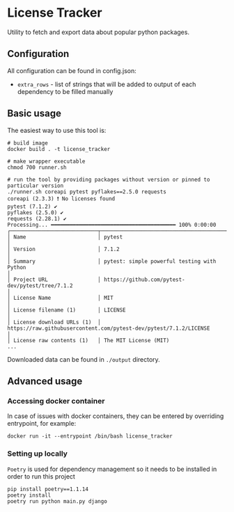 # License Tracker

Utility to fetch and export data about popular python packages.

## Configuration

All configuration can be found in config.json:
 * `extra_rows` - list of strings that will be added to output of each
 dependency to be filled manually

## Basic usage

The easiest way to use this tool is:
```shell
# build image
docker build . -t license_tracker

# make wrapper executable
chmod 700 runner.sh

# run the tool by providing packages without version or pinned to particular version
./runner.sh coreapi pytest pyflakes==2.5.0 requests
coreapi (2.3.3) ❗ No licenses found
pytest (7.1.2) ✔
pyflakes (2.5.0) ✔
requests (2.28.1) ✔
Processing... ━━━━━━━━━━━━━━━━━━━━━━━━━━━━━━━━━━━━━━━━ 100% 0:00:00
┌────────────────────────────┬───────────────────────────────────────────────────────────────────────────────────────────────────────────────────────┐
│ Name                       │ pytest                                                                                                                │
│ Version                    │ 7.1.2                                                                                                                 │
│ Summary                    │ pytest: simple powerful testing with Python                                                                           │
│ Project URL                │ https://github.com/pytest-dev/pytest/tree/7.1.2                                                                       │
│ License Name               │ MIT                                                                                                                   │
│ License filename (1)       │ LICENSE                                                                                                               │
│ License download URLs (1)  │ https://raw.githubusercontent.com/pytest-dev/pytest/7.1.2/LICENSE                                                     │
│ License raw contents (1)   │ The MIT License (MIT)
...
```

Downloaded data can be found in `./output` directory.

## Advanced usage

### Accessing docker container

In case of issues with docker containers, they can be entered by overriding
entrypoint, for example:
```shell
docker run -it --entrypoint /bin/bash license_tracker
```

### Setting up locally

`Poetry` is used for dependency management so it needs to be installed in order to run this project

```shell
pip install poetry==1.1.14
poetry install
poetry run python main.py django
```
